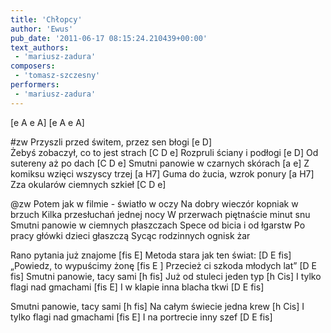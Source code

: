 ```yaml
---
title: 'Chłopcy'
author: 'Ewus'
pub_date: '2011-06-17 08:15:24.210439+00:00'
text_authors:
 - 'mariusz-zadura'
composers:
 - 'tomasz-szczesny'
performers:
 - 'mariusz-zadura'
---
```


[e A e A]
[e A e A]

#zw
Przyszli przed świtem, przez sen błogi [e D]  
Żebyś zobaczył, co to jest strach [C D e]
Rozpruli ściany i podłogi [e D]
Od sutereny aż po dach [C D e]
Smutni panowie w czarnych skórach [a e]
Z komiksu wzięci wszyscy trzej [a H7]
Guma do żucia, wzrok ponury [a H7]
Zza okularów ciemnych szkieł [C D e]

@zw
Potem jak w filmie - światło w oczy	
Na dobry wieczór kopniak w brzuch
Kilka przesłuchań jednej nocy
W przerwach piętnaście minut snu
Smutni panowie w ciemnych płaszczach
Spece od bicia i od łgarstw
Po pracy główki dzieci głaszczą
Sycąc rodzinnych ognisk żar

Rano pytania już znajome [fis E]
Metoda stara jak ten świat: [D E fis]
„Powiedz, to wypuścimy żonę [fis E ]
Przecież ci szkoda młodych lat” [D E fis]
Smutni panowie, tacy sami [h fis]
Już od stuleci jeden typ [h Cis]
I tylko flagi nad gmachami [fis E]
I w klapie inna blacha tkwi [D E fis]
  
Smutni panowie, tacy sami [h fis]
Na całym świecie jedna krew [h Cis]
I tylko flagi nad gmachami [fis E]
I na portrecie inny szef [D E fis]